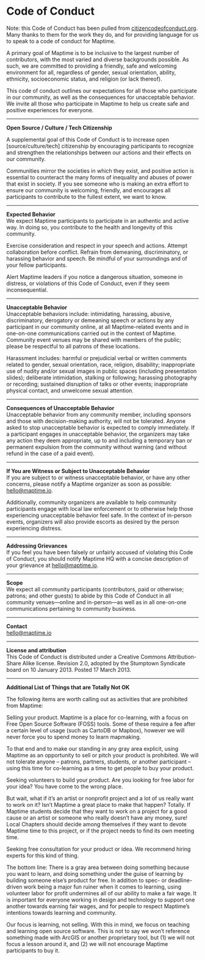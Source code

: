 # Code of Conduct

Note: this Code of Conduct has been pulled from [citizencodeofconduct.org](http://citizencodeofconduct.org). Many thanks to them for the work they do, and for providing language for us to speak to a code of conduct for Maptime.  

A primary goal of Maptime is to be inclusive to the largest number of contributors, with the most varied and diverse backgrounds possible. As such, we  are committed to providing a friendly, safe and welcoming environment for all, regardless of gender, sexual orientation, ability, ethnicity, socioeconomic status, and religion (or lack thereof).

This code of conduct outlines our expectations for  all those who participate in our community, as well  as the consequences for unacceptable behavior. We invite all those who participate in Maptime to help us create safe and positive experiences for everyone.   

***
<!-- Horizontal Page Break -->  

**Open Source / Culture / Tech Citizenship**

A supplemental goal of this Code of Conduct is to  increase open [source/culture/tech] citizenship by encouraging participants to recognize and strengthen the relationships between our actions and their effects on our community.

Communities mirror the societies in which they exist, and positive action is essential to counteract the many forms of inequality and  abuses of power that exist in society. If you see someone who is making an extra effort to ensure our community is welcoming, friendly, and encourages all participants to contribute to the fullest extent, we want to know.

***
<!-- Horizontal Page Break -->

**‏Expected Behavior**  
We expect Maptime participants to participate in an authentic and active way. In doing so, you contribute to the health and longevity of this community.

Exercise consideration and respect in your speech and actions.
Attempt collaboration before conflict.
Refrain from demeaning, discriminatory, or harassing behavior and speech.
Be mindful of your surroundings and of your fellow participants.

Alert Maptime leaders if you notice a dangerous situation, someone in distress, or violations of this Code of Conduct, even if they seem inconsequential.

***
<!-- Horizontal Page Break -->

**Unacceptable Behavior**  
Unacceptable behaviors include: intimidating, harassing,  abusive, discriminatory, derogatory or demeaning speech or  actions by any participant in our community online,  at all Maptime-related events and in one-on-one communications  carried out in the context of Maptime.  Community event venues may be shared with members of  the public; please be respectful to all patrons of these locations.

Harassment includes: harmful or prejudicial verbal or  written comments related to gender, sexual orientation,  race, religion, disability; inappropriate use of nudity  and/or sexual images in public spaces (including presentation slides); deliberate intimidation, stalking or  following; harassing photography or recording; sustained  disruption of talks or other events; inappropriate  physical contact, and unwelcome sexual attention.

***
<!-- Horizontal Page Break -->

**‏Consequences of Unacceptable Behavior**  
Unacceptable behavior from any community member, including sponsors and those with decision-making authority, will not be tolerated. Anyone asked to stop unacceptable behavior is expected to comply immediately.
If a participant engages in unacceptable behavior, the organizers may take any action they deem appropriate, up to and including a temporary ban or  permanent expulsion from the community without warning  (and without refund in the case of a paid event).

***
<!-- Horizontal Page Break -->

**If You are Witness or Subject to Unacceptable Behavior**  
If you are subject to or witness unacceptable  behavior, or have any other concerns, please notify a Maptime organizer as soon as possible: hello@maptime.io.

Additionally, community organizers are available to help community participants engage with local law enforcement or to otherwise help those experiencing unacceptable behavior feel safe. In the context of in-person events,  organizers will also provide escorts as desired by the  person experiencing distress.

***
<!-- Horizontal Page Break -->

**Addressing Grievances**  
If you feel you have been falsely or unfairly accused of violating this Code of Conduct, you should notify Maptime HQ with a concise description of your grievance at hello@maptime.io.

***
<!-- Horizontal Page Break -->


**Scope**  
We expect all community participants (contributors, paid or otherwise; patrons; and other guests) to abide by  this Code of Conduct in all community venues—online and in-person—as well as in all one-on-one  communications pertaining to community business.

***
<!-- Horizontal Page Break -->

**Contact**  
hello@maptime.io

***
<!-- Horizontal Page Break -->

**License and attribution**  
This Code of Conduct is distributed under a Creative Commons Attribution-Share Alike license.
Revision 2.0, adopted by the Stumptown Syndicate board on 10 January 2013. Posted 17 March 2013.


***
<!-- Horizontal Page Break -->

**Additional List of Things that are Totally Not OK**  

The following items are worth calling out as activities that are prohibited from Maptime:

Selling your product. Maptime is a place for co-learning, with a focus on Free Open Source Software (FOSS) tools. Some of these require a fee after a certain level of usage (such as CartoDB or Mapbox), however we will never force you to spend money to learn mapmaking.

To that end and to make our standing in any gray area explicit, using Maptime as an opportunity to sell or pitch your product is prohibited. We will not tolerate anyone – patrons, partners, students, or another participant – using this time for co-learning as a time to get people to buy your product.


Seeking volunteers to build your product. Are you looking for free labor for your idea? You have come to the wrong place.


But wait, what if it’s an artist or nonprofit project and a lot of us really want to work on it? Isn’t Maptime a great place to make that happen? Totally. If Maptime students decide that they want to work on a project for a good cause or an artist or someone who really doesn’t have any money, sure! Local Chapters should decide among themselves if they want to devote Maptime time to this project, or if the project needs to find its own meeting time.


Seeking free consultation for your product or idea.  We recommend hiring experts for this kind of thing.

The bottom line: There is a gray area between doing something because you want to learn, and doing something under the guise of learning by building someone else’s product for free. In addition to spec- or deadline-driven work being a major fun ruiner when it comes to learning, using volunteer labor for profit undermines all of our ability to make a fair wage. It is important for everyone working in design and technology to support one another towards earning fair wages, and for people to respect Maptime’s intentions towards learning and community.

Our focus is learning, not selling. With this in mind, we focus on teaching and learning open source software. This is not to say we won’t reference something made with ArcGIS or another proprietary tool, but (1) we will not focus a lesson around it, and (2) we will not encourage Maptime participants to buy it.
